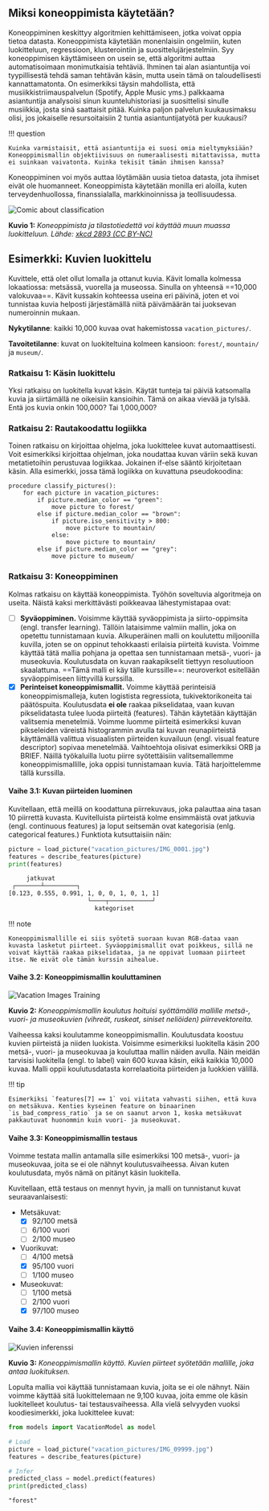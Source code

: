 ## Miksi koneoppimista käytetään?

Koneoppiminen keskittyy algoritmien kehittämiseen, jotka voivat oppia tietoa datasta. Koneoppimista käytetään monenlaisiin ongelmiin, kuten luokitteluun, regressioon, klusterointiin ja suosittelujärjestelmiin. Syy koneoppimisen käyttämiseen on usein se, että algoritmi auttaa automatisoimaan monimutkaisia tehtäviä. Ihminen tai alan asiantuntija voi tyypillisestä tehdä saman tehtävän käsin, mutta usein tämä on taloudellisesti kannattamatonta. On esimerkiksi täysin mahdollista, että musiikkistriimauspalvelun (Spotify, Apple Music yms.) palkkaama asiantuntija analysoisi sinun kuunteluhistoriasi ja suosittelisi sinulle musiikkia, josta sinä saattaisit pitää. Kuinka paljon palvelun kuukausimaksu olisi, jos jokaiselle resursoitaisiin 2 tuntia asiantuntijatyötä per kuukausi?

!!! question

    Kuinka varmistaisit, että asiantuntija ei suosi omia mieltymyksiään? Koneoppimismallin objektiivisuus on numeraalisesti mitattavissa, mutta ei suinkaan vaivatonta. Kuinka tekisit tämän ihmisen kanssa?

Koneoppiminen voi myös auttaa löytämään uusia tietoa datasta, jota ihmiset eivät ole huomanneet. Koneoppimista käytetään monilla eri aloilla, kuten terveydenhuollossa, finanssialalla, markkinoinnissa ja teollisuudessa.

![Comic about classification](../images/xkcd_sphere_tastiness.png)

**Kuvio 1:** *Koneoppimista ja tilastotiedettä voi käyttää muun muassa luokitteluun. Lähde: [xkcd 2893 (CC BY-NC)](https://xkcd.com/2893/)*

## Esimerkki: Kuvien luokittelu

Kuvittele, että olet ollut lomalla ja ottanut kuvia. Kävit lomalla kolmessa lokaatiossa: metsässä, vuorella ja museossa. Sinulla on yhteensä ==10,000 valokuvaa==. Kävit kussakin kohteessa useina eri päivinä, joten et voi tunnistaa kuvia helposti järjestämällä niitä päivämäärän tai juoksevan numeroinnin mukaan.

**Nykytilanne**: kaikki 10,000 kuvaa ovat hakemistossa `vacation_pictures/`.

**Tavoitetilanne**: kuvat on luokiteltuina kolmeen kansioon: `forest/`, `mountain/` ja `museum/`.

### Ratkaisu 1: Käsin luokittelu

Yksi ratkaisu on luokitella kuvat käsin. Käytät tunteja tai päiviä katsomalla kuvia ja siirtämällä ne oikeisiin kansioihin. Tämä on aikaa vievää ja tylsää. Entä jos kuvia onkin 100,000? Tai 1,000,000?

### Ratkaisu 2: Rautakoodattu logiikka

Toinen ratkaisu on kirjoittaa ohjelma, joka luokittelee kuvat automaattisesti. Voit esimerkiksi kirjoittaa ohjelman, joka noudattaa kuvan väriin sekä kuvan metatietoihin perustuvaa logiikkaa. Jokainen if-else sääntö kirjoitetaan käsin. Alla esimerkki, jossa tämä logiikka on kuvattuna pseudokoodina:

```pseudocode
procedure classify_pictures():
    for each picture in vacation_pictures:
        if picture.median_color == "green":
            move picture to forest/
        else if picture.median_color == "brown":
            if picture.iso_sensitivity > 800:
                move picture to mountain/
            else:
                move picture to mountain/
        else if picture.median_color == "grey":
            move picture to museum/
```

### Ratkaisu 3: Koneoppiminen

Kolmas ratkaisu on käyttää koneoppimista. Työhön soveltuvia algoritmeja on useita. Näistä kaksi merkittävästi poikkeavaa lähestymistapaa ovat:

- [ ] **Syväoppiminen.** Voisimme käyttää syväoppimista ja siirto-oppimsita (engl. transfer learning). Tällöin lataisimme valmiin mallin, joka on opetettu tunnistamaan kuvia. Alkuperäinen malli on koulutettu miljoonilla kuvilla, joten se on oppinut tehokkaasti erilaisia piirteitä kuvista. Voimme käyttää tätä mallia pohjana ja opettaa sen tunnistamaan metsä-, vuori- ja museokuvia. Koulutusdata on kuvan raakapikselit tiettyyn resoluutioon skaalattuna. ==Tämä malli ei käy tälle kurssille==: neuroverkot esitellään syväoppimiseen liittyvillä kurssilla.
- [x] **Perinteiset koneoppimismallit.** Voimme käyttää perinteisiä koneoppimismalleja, kuten logistista regressiota, tukivektorikoneita tai päätöspuita. Koulutusdata **ei ole** raakaa pikselidataa, vaan kuvan pikselidatasta tulee luoda piirteitä (features). Tähän käytetään käyttäjän valitsemia menetelmiä. Voimme luomme piirteitä esimerkiksi kuvan pikseleiden väreistä histogrammin avulla tai kuvan reunapiirteistä käyttämällä valittua visuaalisten piirteiden kuvailuun (engl. visual feature descriptor) sopivaa menetelmää. Vaihtoehtoja olisivat esimerkiksi ORB ja BRIEF. Näillä työkaluilla luotu piirre syötettäisiin valitsemallemme koneoppimismallille, joka oppisi tunnistamaan kuvia. Tätä harjoittelemme tällä kurssilla.

#### Vaihe 3.1: Kuvan piirteiden luominen

Kuvitellaan, että meillä on koodattuna piirrekuvaus, joka palauttaa aina tasan 10 piirrettä kuvasta. Kuvitelluista piirteistä kolme ensimmäistä ovat jatkuvia (engl. continuous features) ja loput seitsemän ovat kategorisia (enlg. categorical features.) Funktiota kutsuttaisiin näin:

```python  title="IPython"
picture = load_picture("vacation_pictures/IMG_0001.jpg")
features = describe_features(picture)
print(features)
```

```txt  title="stdout (kommentoituna)"
     jatkuvat
 ┌───────┴─────────┐
[0.123, 0.555, 0.991, 1, 0, 0, 1, 0, 1, 1]
                      └────┬────────────┘
                        kategoriset
```

!!! note

    Koneoppimismallille ei siis syötetä suoraan kuvan RGB-dataa vaan kuvasta lasketut piirteet. Syväoppimismallit ovat poikkeus, sillä ne voivat käyttää raakaa pikselidataa, ja ne oppivat luomaan piirteet itse. Ne eivät ole tämän kurssin aihealue.

#### Vaihe 3.2: Koneoppimismallin kouluttaminen

![Vacation Images Training](../images/vacation_images_training.png)

**Kuvio 2:** *Koneoppimismallin koulutus hoituisi syöttämällä mallille metsä-, vuori- ja museokuvien (vihreät, ruskeat, siniset neliöiden) piirrevektoreita.*

Vaiheessa kaksi koulutamme koneoppimismallin. Koulutusdata koostuu kuvien piirteistä ja niiden luokista. Voisimme esimerkiksi luokitella käsin 200 metsä-, vuori- ja museokuvaa ja kouluttaa mallin näiden avulla. Näin meidän tarvisisi luokitella (engl. to label) vain 600 kuvaa käsin, eikä kaikkia 10,000 kuvaa. Malli oppii koulutusdatasta korrelaatioita piirteiden ja luokkien välillä. 

!!! tip

    Esimerkiksi `features[7] == 1` voi viitata vahvasti siihen, että kuva on metsäkuva. Kenties kyseinen feature on binaarinen `is_bad_compress_ratio` ja se on saanut arvon 1, koska metsäkuvat pakkautuvat huonommin kuin vuori- ja museokuvat.

#### Vaihe 3.3: Koneoppimismallin testaus

Voimme testata mallin antamalla sille esimerkiksi 100 metsä-, vuori- ja museokuvaa, joita se ei ole nähnyt koulutusvaiheessa. Aivan kuten koulutusdata, myös nämä on pitänyt käsin luokitella.

Kuvitellaan, että testaus on mennyt hyvin, ja malli on tunnistanut kuvat seuraavanlaisesti:

* Metsäkuvat:
    - [x] 92/100 metsä
    - [ ] 6/100 vuori
    - [ ] 2/100 museo
* Vuorikuvat:
    - [ ] 4/100 metsä
    - [x] 95/100 vuori
    - [ ] 1/100 museo
* Museokuvat:
    - [ ] 1/100 metsä
    - [ ] 2/100 vuori
    - [x] 97/100 museo

#### Vaihe 3.4: Koneoppimismallin käyttö

![Kuvien inferenssi](../images/vacation_images_inference.png)

**Kuvio 3:** *Koneoppimismallin käyttö. Kuvien piirteet syötetään mallille, joka antaa luokituksen.*

Lopulta mallia voi käyttää tunnistamaan kuvia, joita se ei ole nähnyt. Näin voimme käyttää sitä luokittelemaan ne 9,100 kuvaa, joita emme ole käsin luokitelleet koulutus- tai testausvaiheessa. Alla vielä selvyyden vuoksi koodiesimerkki, joka luokittelee kuvat:

```python title="IPython"
from models import VacationModel as model

# Load
picture = load_picture("vacation_pictures/IMG_09999.jpg")
features = describe_features(picture)

# Infer
predicted_class = model.predict(features)
print(predicted_class)
```

```txt title="stdout"
"forest"
```